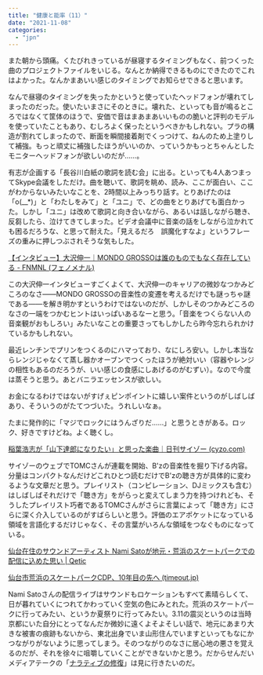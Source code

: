 ```yaml
---
title: "健康と能率（11）"
date: "2021-11-08"
categories: 
  - "jpn"
---
```


また朝から頭痛。くたびれきっているが昼寝するタイミングもなく、前つくった曲のプロジェクトファイルをいじる。なんとか納得できるものにできたのでこれはよかった。なんかまあいい感じのタイミングでお知らせできると思います。

なんで昼寝のタイミングを失ったかというと使っていたヘッドフォンが壊れてしまったのだった。使いたいまさにそのときに。壊れた、といっても音が鳴るところではなくて筐体のほうで、安価で音はまあまあいいものの脆いと評判のモデルを使っていたこともあり、むしろよく保ったというべきかもしれない。プラの構造が割れてしまったので、断面を瞬間接着剤でくっつけて、ねんのため上塗りして補強。もっと頑丈に補強したほうがいいのか、っていうかもっとちゃんとしたモニターヘッドフォンが欲しいのだが……。

有志が企画する「長谷川白紙の歌詞を読む会」に出る。といっても4人あつまってSkype会議をしただけ。曲を聴いて、歌詞を眺め、読み、ここが面白い、ここがわからないみたいなことを、2時間以上みっちり話す。とりあげたのは「o(\_\_\*)」と「わたしをみて」と「ユニ」で、どの曲をとりあげても面白かった。しかし「ユニ」は改めて歌詞と向き合いながら、あるいは話しながら聴き、反芻したら、泣けてきてしまった。ビデオ会議中に音楽の話をしながら泣かれても困るだろうな、と思って耐えた。「見えるだろ　誤魔化すなよ」というフレーズの重みに押しつぶされそうな気もした。

[【インタビュー】大沢伸一｜MONDO GROSSOは誰のものでもなく存在している - FNMNL (フェノメナル)](https://fnmnl.tv/2021/11/05/138679)

この大沢伸一インタビューすごくよくて、大沢伸一のキャリアの微妙なつかみどころのなさ――MONDO GROSSOの音楽性の変遷を考えるだけでも謎っちゃ謎である――を解き明かすというわけではないのだが、しかしそのつかみどころのなさの一端をつかむヒントはいっぱいあるなーと思う。「音楽をつくらない人の音楽観がおもしろい」みたいなことの重要さってもしかしたら昨今忘れられかけているかもしれない。

最近レンチンでプリンをつくるのにハマっており、なにしろ安い。しかし本当ならレンジじゃなくて蒸し器かオーブンでつくったほうが絶対いい（容器やレンジの相性もあるのだろうが、いい感じの食感にしあげるのがむずい）。なので今度は蒸そうと思う。あとバニラエッセンスが欲しい。

お金になるわけではないがすげぇピンポイントに嬉しい案件というのがしばしばあり、そういうのがたてつづいた。うれしいなぁ。

たまに発作的に「マジでロックにはうんざりだ……」と思うときがある。ロック、好きですけどね。よく聴くし。

[稲葉浩志が「山下達郎になりたい」と思った楽曲｜日刊サイゾー (cyzo.com)](https://www.cyzo.com/2021/11/post_295334_entry_2.html)

サイゾーのウェブでTOMCさんが連載を開始、B'zの音楽性を掘り下げる内容。分量はコンパクトなんだけどこれひとつ読むだけでB'zの聴き方が具体的に変わるような文章だと思う。プレイリスト（コンピレーション、DJミックスも含む）はしばしばそれだけで「聴き方」をがらっと変えてしまう力を持つけれども、そうしたプレイリスト巧者であるTOMCさんがさらに言葉によって「聴き方」にさらに深く介入しているのがすばらしいと思う。評価のエアポケットになっている領域を言語化するだけじゃなく、その言葉がいろんな領域をつなぐものになっている。

[仙台在住のサウンドアーティスト Nami Satoが地元・荒浜のスケートパークでの配信に込めた思い | Qetic](https://qetic.jp/interview/nami-sato-211102/415069/)

[仙台市荒浜のスケートパークCDP、10年目の先へ (timeout.jp)](https://www.timeout.jp/tokyo/ja/news/cdp-skatepark-in-arahama-sendai-10-years-onwards-110521)

Nami Satoさんの配信ライブはサウンドもロケーションもすべて素晴らしくて、日が暮れていくにつれてかわっていく空気の色にみとれた。荒浜のスケートパークに行ってみたい、というか夏祭りに行ってみたい。3.11の震災というのは当時京都にいた自分にとってなんだか微妙に遠くよそよそしい話で、地元にあまり大きな被害の痕跡もないから、東北出身でいま山形住んでいますといってもなにかつながりがないように思ってしまう。そのつながりのなさに居心地の悪さを覚えるのだが、それを徐々に咀嚼していくことができないかと思う。だからせんだいメディアテークの「[ナラティブの修復](https://www.smt.jp/projects/narrative/)」は見に行きたいのだ。
